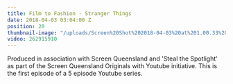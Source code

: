 ```yaml
---
title: Film to Fashion - Stranger Things
date: 2018-04-03 03:04:00 Z
position: 20
thumbnail-image: "/uploads/Screen%20Shot%202018-04-03%20at%201.00.33%20pm.png"
video: 262915910
---
```


Produced in association with Screen Queensland and 'Steal the Spotlight' as part of the Screen Queensland Originals with Youtube initiative. This is the first episode of a 5 episode Youtube series. 